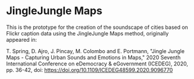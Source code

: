 # JingleJungle Maps

This is the prototype for the creation of the soundscape of cities based on Flickr caption data using the JingleJungle Maps method, originally appeared in:

T. Spring, D. Ajro, J. Pincay, M. Colombo and E. Portmann, "Jingle Jungle Maps - Capturing Urban Sounds and Emotions in Maps," 2020 Seventh International Conference on eDemocracy & eGovernment (ICEDEG), 2020, pp. 36-42, doi: https://doi.org/10.1109/ICEDEG48599.2020.9096770